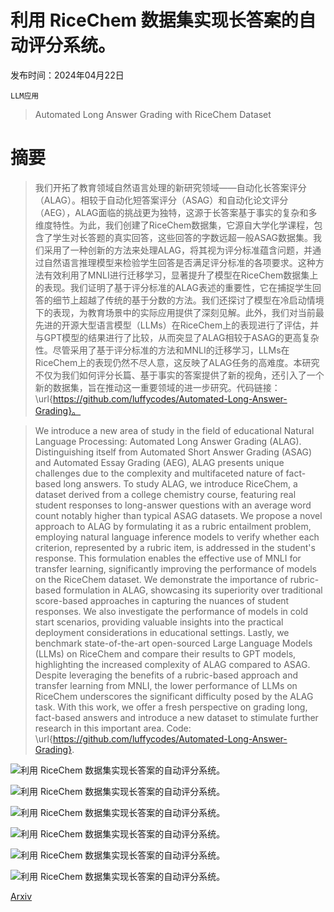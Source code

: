 # 利用 RiceChem 数据集实现长答案的自动评分系统。

发布时间：2024年04月22日

`LLM应用`

> Automated Long Answer Grading with RiceChem Dataset

# 摘要

> 我们开拓了教育领域自然语言处理的新研究领域——自动化长答案评分（ALAG）。相较于自动化短答案评分（ASAG）和自动化论文评分（AEG），ALAG面临的挑战更为独特，这源于长答案基于事实的复杂和多维度特性。为此，我们创建了RiceChem数据集，它源自大学化学课程，包含了学生对长答题的真实回答，这些回答的字数远超一般ASAG数据集。我们采用了一种创新的方法来处理ALAG，将其视为评分标准蕴含问题，并通过自然语言推理模型来检验学生回答是否满足评分标准的各项要求。这种方法有效利用了MNLI进行迁移学习，显著提升了模型在RiceChem数据集上的表现。我们证明了基于评分标准的ALAG表述的重要性，它在捕捉学生回答的细节上超越了传统的基于分数的方法。我们还探讨了模型在冷启动情境下的表现，为教育场景中的实际应用提供了深刻见解。此外，我们对当前最先进的开源大型语言模型（LLMs）在RiceChem上的表现进行了评估，并与GPT模型的结果进行了比较，从而突显了ALAG相较于ASAG的更高复杂性。尽管采用了基于评分标准的方法和MNLI的迁移学习，LLMs在RiceChem上的表现仍然不尽人意，这反映了ALAG任务的高难度。本研究不仅为我们如何评分长篇、基于事实的答案提供了新的视角，还引入了一个新的数据集，旨在推动这一重要领域的进一步研究。代码链接：\url{https://github.com/luffycodes/Automated-Long-Answer-Grading}。

> We introduce a new area of study in the field of educational Natural Language Processing: Automated Long Answer Grading (ALAG). Distinguishing itself from Automated Short Answer Grading (ASAG) and Automated Essay Grading (AEG), ALAG presents unique challenges due to the complexity and multifaceted nature of fact-based long answers. To study ALAG, we introduce RiceChem, a dataset derived from a college chemistry course, featuring real student responses to long-answer questions with an average word count notably higher than typical ASAG datasets. We propose a novel approach to ALAG by formulating it as a rubric entailment problem, employing natural language inference models to verify whether each criterion, represented by a rubric item, is addressed in the student's response. This formulation enables the effective use of MNLI for transfer learning, significantly improving the performance of models on the RiceChem dataset. We demonstrate the importance of rubric-based formulation in ALAG, showcasing its superiority over traditional score-based approaches in capturing the nuances of student responses. We also investigate the performance of models in cold start scenarios, providing valuable insights into the practical deployment considerations in educational settings. Lastly, we benchmark state-of-the-art open-sourced Large Language Models (LLMs) on RiceChem and compare their results to GPT models, highlighting the increased complexity of ALAG compared to ASAG. Despite leveraging the benefits of a rubric-based approach and transfer learning from MNLI, the lower performance of LLMs on RiceChem underscores the significant difficulty posed by the ALAG task. With this work, we offer a fresh perspective on grading long, fact-based answers and introduce a new dataset to stimulate further research in this important area. Code: \url{https://github.com/luffycodes/Automated-Long-Answer-Grading}.

![利用 RiceChem 数据集实现长答案的自动评分系统。](../../../paper_images/2404.14316/lag7.png)

![利用 RiceChem 数据集实现长答案的自动评分系统。](../../../paper_images/2404.14316/x1.png)

![利用 RiceChem 数据集实现长答案的自动评分系统。](../../../paper_images/2404.14316/x2.png)

![利用 RiceChem 数据集实现长答案的自动评分系统。](../../../paper_images/2404.14316/x3.png)

![利用 RiceChem 数据集实现长答案的自动评分系统。](../../../paper_images/2404.14316/x4.png)

![利用 RiceChem 数据集实现长答案的自动评分系统。](../../../paper_images/2404.14316/x5.png)

[Arxiv](https://arxiv.org/abs/2404.14316)